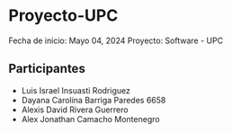 # Proyecto-UPC

Fecha de inicio: Mayo 04, 2024
Proyecto: Software - UPC

## Participantes

- Luis Israel Insuasti Rodriguez
- Dayana Carolina Barriga Paredes 6658
- Alexis David Rivera Guerrero
- Alex Jonathan Camacho Montenegro
